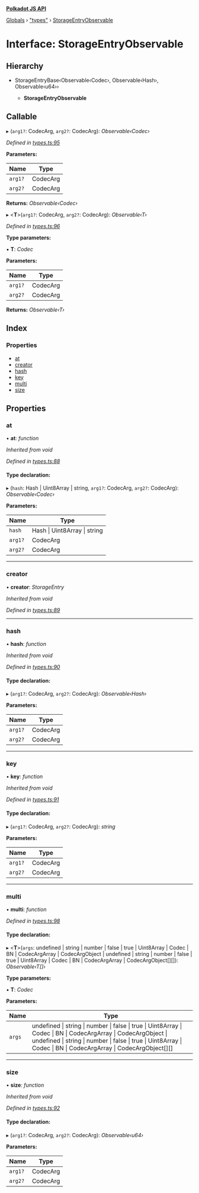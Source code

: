 **[Polkadot JS API](../README.md)**

[Globals](../globals.md) › [&quot;types&quot;](../modules/_types_.md) › [StorageEntryObservable](_types_.storageentryobservable.md)

# Interface: StorageEntryObservable

## Hierarchy

* StorageEntryBase‹Observable‹Codec›, Observable‹Hash›, Observable‹u64››

  * **StorageEntryObservable**

## Callable

▸ (`arg1?`: CodecArg, `arg2?`: CodecArg): *Observable‹Codec›*

*Defined in [types.ts:95](https://github.com/polkadot-js/api/blob/db9dcbd/packages/api/src/types.ts#L95)*

**Parameters:**

Name | Type |
------ | ------ |
`arg1?` | CodecArg |
`arg2?` | CodecArg |

**Returns:** *Observable‹Codec›*

▸ <**T**>(`arg1?`: CodecArg, `arg2?`: CodecArg): *Observable‹T›*

*Defined in [types.ts:96](https://github.com/polkadot-js/api/blob/db9dcbd/packages/api/src/types.ts#L96)*

**Type parameters:**

▪ **T**: *Codec*

**Parameters:**

Name | Type |
------ | ------ |
`arg1?` | CodecArg |
`arg2?` | CodecArg |

**Returns:** *Observable‹T›*

## Index

### Properties

* [at](_types_.storageentryobservable.md#at)
* [creator](_types_.storageentryobservable.md#creator)
* [hash](_types_.storageentryobservable.md#hash)
* [key](_types_.storageentryobservable.md#key)
* [multi](_types_.storageentryobservable.md#multi)
* [size](_types_.storageentryobservable.md#size)

## Properties

###  at

• **at**: *function*

*Inherited from void*

*Defined in [types.ts:88](https://github.com/polkadot-js/api/blob/db9dcbd/packages/api/src/types.ts#L88)*

#### Type declaration:

▸ (`hash`: Hash | Uint8Array | string, `arg1?`: CodecArg, `arg2?`: CodecArg): *Observable‹Codec›*

**Parameters:**

Name | Type |
------ | ------ |
`hash` | Hash &#124; Uint8Array &#124; string |
`arg1?` | CodecArg |
`arg2?` | CodecArg |

___

###  creator

• **creator**: *StorageEntry*

*Inherited from void*

*Defined in [types.ts:89](https://github.com/polkadot-js/api/blob/db9dcbd/packages/api/src/types.ts#L89)*

___

###  hash

• **hash**: *function*

*Inherited from void*

*Defined in [types.ts:90](https://github.com/polkadot-js/api/blob/db9dcbd/packages/api/src/types.ts#L90)*

#### Type declaration:

▸ (`arg1?`: CodecArg, `arg2?`: CodecArg): *Observable‹Hash›*

**Parameters:**

Name | Type |
------ | ------ |
`arg1?` | CodecArg |
`arg2?` | CodecArg |

___

###  key

• **key**: *function*

*Inherited from void*

*Defined in [types.ts:91](https://github.com/polkadot-js/api/blob/db9dcbd/packages/api/src/types.ts#L91)*

#### Type declaration:

▸ (`arg1?`: CodecArg, `arg2?`: CodecArg): *string*

**Parameters:**

Name | Type |
------ | ------ |
`arg1?` | CodecArg |
`arg2?` | CodecArg |

___

###  multi

• **multi**: *function*

*Defined in [types.ts:98](https://github.com/polkadot-js/api/blob/db9dcbd/packages/api/src/types.ts#L98)*

#### Type declaration:

▸ <**T**>(`args`: undefined | string | number | false | true | Uint8Array | Codec | BN | CodecArgArray | CodecArgObject | undefined | string | number | false | true | Uint8Array | Codec | BN | CodecArgArray | CodecArgObject[][]): *Observable‹T[]›*

**Type parameters:**

▪ **T**: *Codec*

**Parameters:**

Name | Type |
------ | ------ |
`args` | undefined &#124; string &#124; number &#124; false &#124; true &#124; Uint8Array &#124; Codec &#124; BN &#124; CodecArgArray &#124; CodecArgObject &#124; undefined &#124; string &#124; number &#124; false &#124; true &#124; Uint8Array &#124; Codec &#124; BN &#124; CodecArgArray &#124; CodecArgObject[][] |

___

###  size

• **size**: *function*

*Inherited from void*

*Defined in [types.ts:92](https://github.com/polkadot-js/api/blob/db9dcbd/packages/api/src/types.ts#L92)*

#### Type declaration:

▸ (`arg1?`: CodecArg, `arg2?`: CodecArg): *Observable‹u64›*

**Parameters:**

Name | Type |
------ | ------ |
`arg1?` | CodecArg |
`arg2?` | CodecArg |